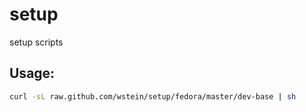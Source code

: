 # setup
setup scripts

## Usage:

```sh
curl -sL raw.github.com/wstein/setup/fedora/master/dev-base | sh 
```